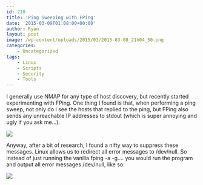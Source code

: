 ```yaml
---
id: 210
title: 'Ping Sweeping with FPing'
date: '2015-03-09T01:08:00+00:00'
author: Ryan
layout: post
image: /wp-content/uploads/2015/03/2015-03-08_21h04_50.png
categories:
    - Uncategorized
tags:
    - Linux
    - Scripts
    - Security
    - Tools
---
```


I generally use NMAP for any type of host discovery, but recently started experimenting with FPing. One thing I found is that, when performing a ping sweep, not only do I see the hosts that replied to the ping, but FPing also sends any unreachable IP addresses to stdout (which is super annoying and ugly if you ask me…).

[![](https://rnemeth90.github.io/wp-content/uploads/2015/03/2015-03-08_21h04_50.png)](https://rnemeth90.github.io/wp-content/uploads/2015/03/2015-03-08_21h04_50.png)

Anyway, after a bit of research, I found a nifty way to suppress these messages. Linux allows us to redirect all error messages to /dev/null. So instead of just running the vanilla fping -a -g…. you would run the program and output all error messages /dev/null, like so:

[![](https://rnemeth90.github.io/wp-content/uploads/2015/03/2015-03-08_21h07_14.png)](https://rnemeth90.github.io/wp-content/uploads/2015/03/2015-03-08_21h07_14.png)